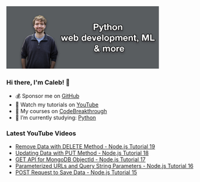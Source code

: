 <img src="github-cover-photo-my-face.jpg" width="400px" />

### Hi there, I'm Caleb! 🍛

- 💰 Sponsor me on [GitHub](https://github.com/sponsors/CalebCurry)
- 🎥 Watch my tutorials on [YouTube](https://www.youtube.com/calebthevideomaker2)
- 📗 My courses on [CodeBreakthrough](https://www.codebreakthrough.com)
- 🤔 I’m currently studying: [Python](https://www.youtube.com/watch?v=s3IvdkCq2_c&t=4254s)

### Latest YouTube Videos
<!-- YOUTUBE:START -->
- [Remove Data with DELETE Method - Node.js Tutorial 19](https://www.youtube.com/watch?v=6Mrh1spmmK8)
- [Updating Data with PUT Method - Node.js Tutorial 18](https://www.youtube.com/watch?v=E5axe3ea2vU)
- [GET API for MongoDB ObjectId - Node.js Tutorial 17](https://www.youtube.com/watch?v=78-ZZ6gY5Oo)
- [Parameterized URLs and Query String Parameters - Node.js Tutorial 16](https://www.youtube.com/watch?v=uz10jlwVMNM)
- [POST Request to Save Data - Node.js Tutorial 15](https://www.youtube.com/watch?v=4qTAPKhTItU)
<!-- YOUTUBE:END -->

